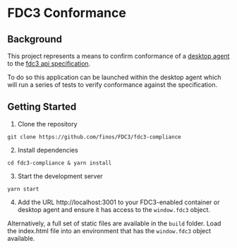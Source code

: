 # FDC3 Conformance

## Background
This project represents a means to confirm conformance of a [desktop agent](https://fdc3.finos.org/docs/api/ref/DesktopAgent) to the [fdc3 api specification](https://fdc3.finos.org/docs/api/spec).

To do so this application can be launched within the desktop agent which will run a series of tests to verify conformance against the specification.

## Getting Started

1. Clone the repository

`git clone https://github.com/finos/FDC3/fdc3-compliance`

2. Install dependencies

`cd fdc3-compliance & yarn install`

3. Start the development server

`yarn start`

4. Add the URL http://localhost:3001 to your FDC3-enabled container or desktop agent and ensure it has access to the `window.fdc3` object.

Alternatively, a full set of static files are available in the `build` folder. Load the index.html file into an environment that has the `window.fdc3` object available.
